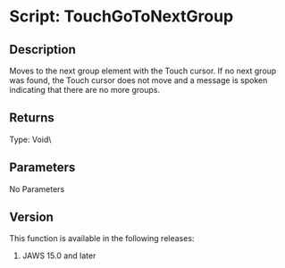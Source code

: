 # Script: TouchGoToNextGroup

## Description

Moves to the next group element with the Touch cursor. If no next group
was found, the Touch cursor does not move and a message is spoken
indicating that there are no more groups.

## Returns

Type: Void\

## Parameters

No Parameters

## Version

This function is available in the following releases:

1.  JAWS 15.0 and later
